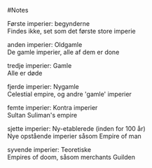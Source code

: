 #Notes 

Første imperier: begynderne  
Findes ikke, set som det første store imperie

anden imperier: Oldgamle  
De gamle imperier, alle af dem er done

tredje imperier: Gamle  
Alle er døde

fjerde imperier: Nygamle  
Celestial empire, og andre 'gamle' imperier

femte imperier: Kontra imperier  
Sultan Suliman's empire

sjette imperier: Ny-etablerede (inden for 100 år)  
Nye opstående imperier såsom Empire of man

syvende imperier: Teoretiske  
Empires of doom, såsom merchants Guilden

